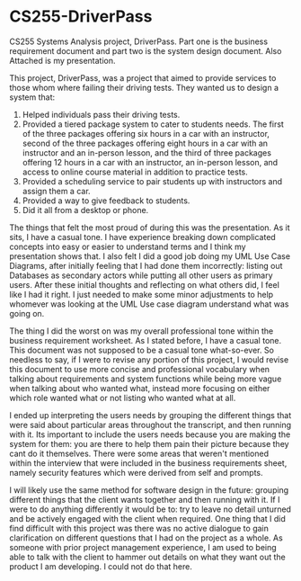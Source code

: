 # CS255-DriverPass
CS255 Systems Analysis project, DriverPass. Part one is the business requirement document and part two is the system design document. Also Attached is my presentation.

This project, DriverPass, was a project that aimed to provide services to those whom where failing their driving tests. They wanted us to design a system that: 

1. Helped individuals pass their driving tests.
2. Provided a tiered package system to cater to students needs. The first of the three packages offering six hours in a car with an instructor, second of the three packages offering eight hours in a car with an instructor and an in-person lesson, and the third of three packages offering 12 hours in a car with an instructor, an in-person lesson, and access to online course material in addition to practice tests.
3. Provided a scheduling service to pair students up with instructors and assign them a car.
4. Provided a way to give feedback to students.
5. Did it all from a desktop or phone.

The things that felt the most proud of during this was the presentation. As it sits, I have a casual tone. I have experience breaking down complicated concepts into easy or easier to understand terms and I think my presentation shows that. I also felt I did a good job doing my UML Use Case Diagrams, after initially feeling that I had done them incorrectly: listing out Databases as secondary actors while putting all other users as primary users. After these initial thoughts and reflecting on what others did, I feel like I had it right. I just needed to make some minor adjustments to help whomever was looking at the UML Use case diagram understand what was going on.

The thing I did the worst on was my overall professional tone within the business requirement worksheet. As I stated before, I have a casual tone. This document was not supposed to be a casual tone what-so-ever. So needless to say, if I were to revise any portion of this project, I would revise this document to use more concise and professional vocabulary when talking about requirements and system functions while being more vague when talking about who wanted what, instead more focusing on either which role wanted what or not listing who wanted what at all. 

I ended up interpreting the users needs by grouping the different things that were said about particular areas throughout the transcript, and then running with it. Its important to include the users needs because you are making the system for them: you are there to help them pain their picture because they cant do it themselves. There were some areas that weren't mentioned within the interview that were included in the business requirements sheet, namely security features which were derived from self and prompts.

I will likely use the same method for software design in the future: grouping different things that the client wants together and then running with it. If I were to do anything differently it would be to: try to leave no detail unturned and be actively engaged with the client when required. One thing that I did find difficult with this project was there was no active dialogue to gain clarification on different questions that I had on the project as a whole. As someone with prior project management experience, I am used to being able to talk with the client to hammer out details on what they want out the product I am developing. I could not do that here.
 
